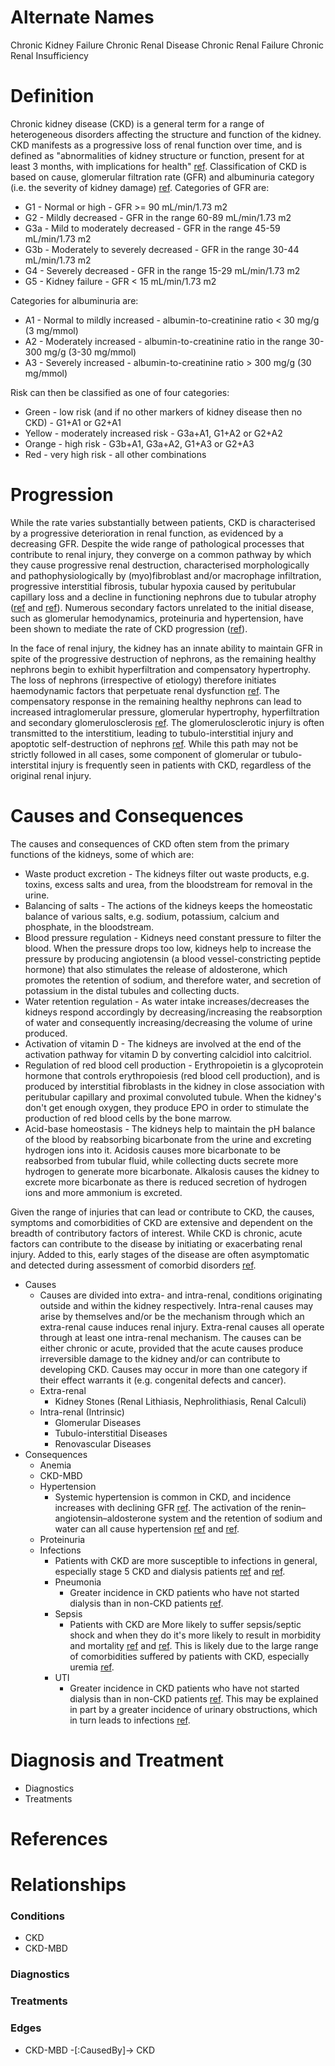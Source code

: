 # Alternate Names

Chronic Kidney Failure
Chronic Renal Disease
Chronic Renal Failure
Chronic Renal Insufficiency

# Definition

Chronic kidney disease (CKD) is a general term for a range of heterogeneous disorders affecting the structure and function of the kidney. CKD manifests as a progressive loss of renal function over time, and is defined as "abnormalities of kidney structure or function, present for at least 3 months, with implications for health" [ref][KDIGO2012]. Classification of CKD is based on cause, glomerular filtration rate (GFR) and albuminuria category (i.e. the severity of kidney damage) [ref][KDIGO2012]. Categories of GFR are:

- G1 - Normal or high - GFR >= 90 mL/min/1.73 m2
- G2 - Mildly decreased - GFR in the range 60-89 mL/min/1.73 m2
- G3a - Mild to moderately decreased - GFR in the range 45-59 mL/min/1.73 m2
- G3b - Moderately to severely decreased - GFR in the range 30-44 mL/min/1.73 m2
- G4 - Severely decreased - GFR in the range 15-29 mL/min/1.73 m2
- G5 - Kidney failure - GFR < 15 mL/min/1.73 m2

Categories for albuminuria are:

- A1 - Normal to mildly increased - albumin-to-creatinine ratio < 30 mg/g (3 mg/mmol)
- A2 - Moderately increased - albumin-to-creatinine ratio in the range 30-300 mg/g (3-30 mg/mmol)
- A3 - Severely increased - albumin-to-creatinine ratio > 300 mg/g (30 mg/mmol)

Risk can then be classified as one of four categories:

- Green - low risk (and if no other markers of kidney disease then no CKD) - G1+A1 or G2+A1
- Yellow - moderately increased risk - G3a+A1, G1+A2 or G2+A2
- Orange - high risk - G3b+A1, G3a+A2, G1+A3 or G2+A3
- Red - very high risk - all other combinations

# Progression

While the rate varies substantially between patients, CKD is characterised by a progressive deterioration in renal function, as evidenced by a decreasing GFR. Despite the wide range of pathological processes that contribute to renal injury, they converge on a common pathway by which they cause progressive renal destruction, characterised morphologically and pathophysiologically by (myo)fibroblast and/or macrophage infiltration, progressive interstitial fibrosis, tubular hypoxia caused by peritubular capillary loss and a decline in functioning nephrons due to tubular atrophy ([ref][EddyProgression] and [ref][YuProgression]). Numerous secondary factors unrelated to the initial disease, such as glomerular hemodynamics, proteinuria and hypertension, have been shown to mediate the rate of CKD progression ([ref][YuProgression]).

In the face of renal injury, the kidney has an innate ability to maintain GFR in spite of the progressive destruction of nephrons, as the remaining healthy nephrons begin to exhibit hyperfiltration and compensatory hypertrophy. The loss of nephrons (irrespective of etiology) therefore initiates haemodynamic factors that perpetuate renal dysfunction [ref][MetcalfeProgression]. The compensatory response in the remaining healthy nephrons can lead to increased intraglomerular pressure, glomerular hypertrophy, hyperfiltration and secondary glomerulosclerosis [ref][MetcalfeProgression]. The glomerulosclerotic injury is often transmitted to the interstitium, leading to tubulo-interstitial injury and apoptotic self-destruction of nephrons [ref][AbbateProgression]. While this path may not be strictly followed in all cases, some component of glomerular or tubulo-interstital injury is frequently seen in patients with CKD, regardless of the original renal injury.

# Causes and Consequences

The causes and consequences of CKD often stem from the primary functions of the kidneys, some of which are:

- Waste product excretion - The kidneys filter out waste products, e.g. toxins, excess salts and urea, from the bloodstream for removal in the urine.
- Balancing of salts - The actions of the kidneys keeps the homeostatic balance of various salts, e.g. sodium, potassium, calcium and phosphate, in the bloodstream.
- Blood pressure regulation - Kidneys need constant pressure to filter the blood. When the pressure drops too low, kidneys help to increase the pressure by producing angiotensin (a blood vessel-constricting peptide hormone) that also stimulates the release of aldosterone, which promotes the retention of sodium, and therefore water, and secretion of potassium in the distal tubules and collecting ducts.
- Water retention regulation - As water intake increases/decreases the kidneys respond accordingly by decreasing/increasing the reabsorption of water and consequently increasing/decreasing the volume of urine produced.
- Activation of vitamin D - The kidneys are involved at the end of the activation pathway for vitamin D by converting calcidiol into calcitriol.
- Regulation of red blood cell production - Erythropoietin is a glycoprotein hormone that controls erythropoiesis (red blood cell production), and is produced by interstitial fibroblasts in the kidney in close association with peritubular capillary and proximal convoluted tubule. When the kidney's don't get enough oxygen, they produce EPO in order to stimulate the production of red blood cells by the bone marrow.
- Acid-base homeostasis - The kidneys help to maintain the pH balance of the blood by reabsorbing bicarbonate from the urine and excreting hydrogen ions into it. Acidosis causes more bicarbonate to be reabsorbed from tubular fluid, while collecting ducts secrete more hydrogen to generate more bicarbonate. Alkalosis causes the kidney to excrete more bicarbonate as there is reduced secretion of hydrogen ions and more ammonium is excreted.

Given the range of injuries that can lead or contribute to CKD, the causes, symptoms and comorbidities of CKD are extensive and dependent on the breadth of contributory factors of interest. While CKD is chronic, acute factors can contribute to the disease by initiating or exacerbating renal injury. Added to this, early stages of the disease are often asymptomatic and detected during assessment of comorbid disorders [ref][LeveyCKD].

- Causes
    - Causes are divided into extra- and intra-renal, conditions originating outside and within the kidney respectively. Intra-renal causes may arise by themselves and/or be the mechanism through which an extra-renal cause induces renal injury. Extra-renal causes all operate through at least one intra-renal mechanism. The causes can be either chronic or acute, provided that the acute causes produce irreversible damage to the kidney and/or can contribute to developing CKD. Causes may occur in more than one category if their effect warrants it (e.g. congenital defects and cancer).
    - Extra-renal
        - Kidney Stones (Renal Lithiasis, Nephrolithiasis, Renal Calculi)
    - Intra-renal (Intrinsic)
        - Glomerular Diseases
        - Tubulo-interstitial Diseases
        - Renovascular Diseases
- Consequences
    - Anemia
    - CKD-MBD
    - Hypertension
        - Systemic hypertension is common in CKD, and incidence increases with declining GFR [ref][BuckalewHyperGFR]. The activation of the renin–angiotensin–aldosterone system and the retention of sodium and water can all cause hypertension [ref][MetcalfeProgression] and [ref][YuProgression].
    - Proteinuria
    - Infections
        - Patients with CKD are more susceptible to infections in general, especially stage 5 CKD and dialysis patients [ref][DalrympleInfection] and [ref][NaqviSepsis].
        - Pneumonia
            - Greater incidence in CKD patients who have not started dialysis than in non-CKD patients [ref][NaqviSepsis].
        - Sepsis
            - Patients with CKD are More likely to suffer sepsis/septic shock and when they do it's more likely to result in morbidity and mortality [ref][MaizelSepsis] and [ref][NaqviSepsis]. This is likely due to the large range of comorbidities suffered by patients with CKD, especially uremia [ref][NaqviSepsis].
        - UTI
            - Greater incidence in CKD patients who have not started dialysis than in non-CKD patients [ref][NaqviSepsis]. This may be explained in part by a greater incidence of urinary obstructions, which in turn leads to infections [ref][NaqviSepsis].

# Diagnosis and Treatment

- Diagnostics
- Treatments

# References

[KDIGO2012]: http://www.kdigo.org/clinical_practice_guidelines/pdf/CKD/KDIGO_2012_CKD_GL.pdf "KDIGO Guidelines 2012"
[LeveyCKD]: http://www.sciencedirect.com/science/article/pii/S0140673611601785 "Chronic kidney disease"
[EddyProgression]: https://www.scribd.com/doc/306939098/8-Progression-in-Chronic-Kidney-Disease  "Progression in Chronic Kidney Disease"
[MetcalfeProgression]: http://ndt.oxfordjournals.org/content/22/suppl_9/ix26.full  "How does early chronic kidney disease progress?"
[YuProgression]: http://archinte.jamanetwork.com/article.aspx?articleid=215760  "Progression of Chronic Renal Failure"
[AbbateProgression]: http://jasn.asnjournals.org/content/17/11/2974.full "How Does Proteinuria Cause Progressive Renal Damage?"
[RusterProteinuria]: http://jasn.asnjournals.org/content/17/11/2985.full#sec-5 "Renin-Angiotensin-Aldosterone System and Progression of Renal Disease"
[BuckalewHyperGFR]: http://www.ajkd.org/article/S0272-6386(96)90380-7/abstract "Prevalence of hypertension in 1,795 subjects with chronic renal disease: The modification of diet in renal disease study baseline cohort"
[NaqviSepsis]: http://home.smh.com/sections/services-procedures/medlib/pandemic/pan_renal/panrenal_naqvi_050809.pdf "Infectious Complications in Chronic Kidney Disease"
[DalrympleInfection]: http://cjasn.asnjournals.org/content/3/5/1487.full#sec-23 "Epidemiology of Acute Infections among Patients with Chronic Kidney Disease"
[MaizelSepsis]: https://bmcnephrol.biomedcentral.com/articles/10.1186/1471-2369-14-77 "Impact of non-dialysis chronic kidney disease on survival in patients with septic shock"

# Relationships

### Conditions
- CKD
- CKD-MBD

### Diagnostics

### Treatments

### Edges
- CKD-MBD -[:CausedBy]-> CKD
